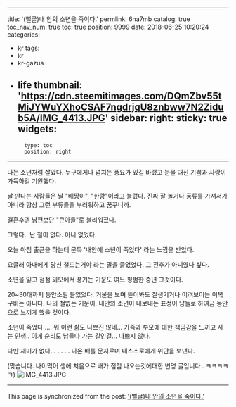 
---
title: '(뻘글)내 안의 소년을 죽이다.'
permlink: 6na7mb
catalog: true
toc_nav_num: true
toc: true
position: 9999
date: 2018-06-25 10:20:24
categories:
- kr
tags:
- kr
- kr-gazua
- life
thumbnail: 'https://cdn.steemitimages.com/DQmZbv55tMiJYWuYXhoCSAF7ngdrjqU8znbww7N2Zidub5A/IMG_4413.JPG'
sidebar:
    right:
        sticky: true
widgets:
    -
        type: toc
        position: right
---


나는 소년처럼 살았다. 
누구에게나 넘치는 풍요가 있길 바랬고
눈물 대신 기쁨과 사랑이 가득하길 기원했다. 

날 만나는 사람들은 날 "배짱이", "한량"이라고 불렀다. 
진짜 잘 놀거나 풍류를 가져서가 아니라 
항상 그런 부류들을 부러워하고 꿈꾸니까. 

결혼후엔 남편보단 "큰아들"로 불리워졌다. 

그렇다.. 난 철이 없다. 아니 없었다.  

오늘 아침 출근을 하는데 문득 
'내안에 소년이 죽었다'
라는 느낌을 받았다.  

요글래 아내에게 당신 철드는거야 라는 말을 글었었다. 
그 전후가 아니였나 싶다.  

소년을 잃고 점점 외모에서 풍기는 기운도
여느 평범한 중년 그것이다.  

20~30대까지 동안소릴 들었었다. 
거울을 보며 뜯어봐도 
잘생기거나 어려보이는 이목구비는 아니다. 
나의 철없는 기운이, 내안의 소년이 내보내는 
표정이 남들로 하여금 동안으로 느끼게 했을 것이다. 

소년이 죽었다 ....
뭐 이런 삶도 나쁘진 않네...
가족과 부모에 대한 책임감을 느끼고 사는 인생..
이게 순리도 남들다 가는 길인걸...
나쁘지 않다. 

다만 재미가 없다...
.
.
.
.
나온 배를 문지르며 내스스로에게 위안을 보낸다.





(맞습니다.  나이먹어 생에 처음으로 배가 점점 나오는것에대한 변명 글입니다 . ㅋㅋㅋㅋㅋ)
![IMG_4413.JPG](https://cdn.steemitimages.com/DQmZbv55tMiJYWuYXhoCSAF7ngdrjqU8znbww7N2Zidub5A/IMG_4413.JPG)

- - -

This page is synchronized from the post: ['(뻘글)내 안의 소년을 죽이다.'](https://steemit.com/@kingbit/6na7mb)
